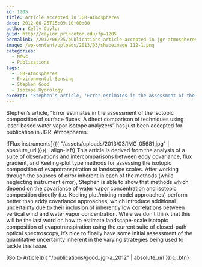 ```yaml
---
id: 1205
title: Article accepted in JGR-Atmospheres
date: 2012-06-25T15:09:10+00:00
author: Kelly Caylor
guid: http://caylor.princeton.edu/?p=1205
permalink: /2012/06/25/publications-article-accepted-in-jgr-atmospheres/
image: /wp-content/uploads/2013/03/shapeimage_112-1.png
categories:
  - News
  - Publications
tags:
  - JGR-Atmospheres
  - Environmental Sensing
  - Stephen Good
  - Isotope Hydrology
excerpt: "Stephen’s article, 'Error estimates in the assessment of the isotopic composition of surface fluxes: A direct comparison of techniques using laser-based water vapor isotope analyzers' has just been accepted for publication in JGR-Atmospheres."
---
```

Stephen’s article, “Error estimates in the assessment of the isotopic composition of surface fluxes: A direct comparison of techniques using laser-based water vapor isotope analyzers” has just been accepted for publication in JGR-Atmospheres. <!--more-->

![Flux instruments]({{ "/assets/uploads/2013/03/IMG_05681.jpg" | absolute_url }}){: .align-left} This article is derived from the analysis of a suite of observations and intercomparisons between eddy covariance, flux gradient, and Keeling-plot type methods for assessing the isotopic composition of evapotranspiration at landscape scales. After working through the sources of error inherent in each of the methods (while neglecting instrument error), Stephen is able to show that methods which depend on the covariance of water vapor concentration and isotopic composition directly (i.e. Keeling plot/mixing model approaches) perform better than eddy covariance approaches, which introduce additional uncertainty due to their inclusion of inherently low correlations between vertical wind and water vapor concentration. While we don’t think that this will be the last word on how to estimate landscape-scale isotopic composition of evapotranspiration using the current suite of closed-path optical spectroscopy, it’s nice to finally have some initial assessment of the quantitative uncertainty inherent in the varying strategies being used to tackle this issue.

[Go to Article]({{ "/publications/good_jgr-a_2012" | absolute_url }}){: .btn}
